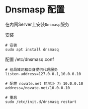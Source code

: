 # Dnsmasp 配置

在内网Server上安装`Dnsmasp`服务

安装

```shell
# 安装
sudo apt install dnsmasq
```



配置 /etc/dnsmasq.conf

```shell
# 给局域网和自身提供代理服务
listen-address=127.0.0.1,10.0.0.10

# 配置 novate.net 的地址 为 10.0.0.10
address=/novate.net/10.0.0.10

# 重启
sudo /etc/init.d/dnsmasq restart
```


